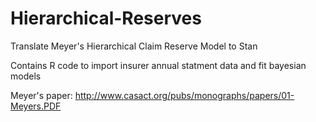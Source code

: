 # Hierarchical-Reserves
Translate Meyer's Hierarchical Claim Reserve Model to Stan

Contains R code to import insurer annual statment data and fit bayesian models

Meyer's paper: http://www.casact.org/pubs/monographs/papers/01-Meyers.PDF
